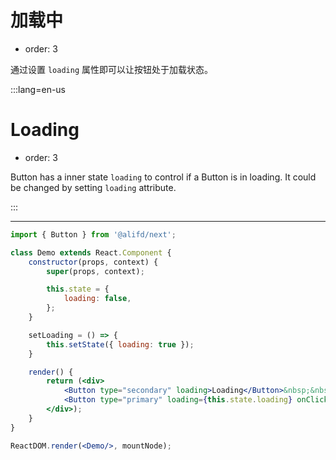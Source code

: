 # 加载中

- order: 3

通过设置 `loading` 属性即可以让按钮处于加载状态。

:::lang=en-us
# Loading

- order: 3

Button has a inner state `loading` to control if a Button is in loading. It could be changed by setting `loading` attribute.

:::

---

````jsx
import { Button } from '@alifd/next';

class Demo extends React.Component {
    constructor(props, context) {
        super(props, context);

        this.state = {
            loading: false,
        };
    }

    setLoading = () => {
        this.setState({ loading: true });
    }

    render() {
        return (<div>
            <Button type="secondary" loading>Loading</Button>&nbsp;&nbsp;
            <Button type="primary" loading={this.state.loading} onClick={this.setLoading}>Click to loading</Button>
        </div>);
    }
}

ReactDOM.render(<Demo/>, mountNode);
````
